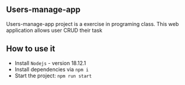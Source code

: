 ## Users-manage-app
Users-manage-app project is a exercise in programing class. This web application allows
user CRUD their task

## How to use it 
- Install `Nodejs` - version 18.12.1  
- Install dependencies via `npm i`
- Start the project: `npm run start` 
